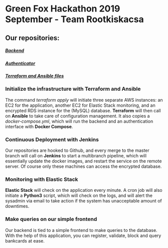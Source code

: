 # Green Fox Hackathon 2019 September - Team Rootkiskacsa

## Our repositories:
##### [Backend](https://github.com/malachitedevops/hackaton_rootkiskacsa_backend)
##### [Authenticator](https://github.com/malachitedevops/hackathon_rootkiskacsa_auth)
##### [Terraform and Ansible files](https://github.com/malachitedevops/hackathon_rootkiskacsa_ansible-terraform)

### Initialize the infrastructure with Terraform and Ansible
The command *terraform apply* will initiate three separate AWS instances: an EC2 for the application, another EC2 for Elastic Stack monitoring, and an encrypted RDS instance for the (MySQL) database.
**Terraform** will then call on **Ansible** to take care of configuration management. It also copies a *docker-compose.yml*, which will run the backend and an authentication interface with **Docker Compose**.

### Continuous Deployment with Jenkins
Our repositories are hooked to Github, and every merge to the master branch will call on **Jenkins** to start a multibranch pipeline, which will essentially update the docker images, and restart the service on the remote server. Of course only these machines can access the encrypted database.

### Monitoring with Elastic Stack
**Elastic Stack** will check on the application every minute. A cron job will also initiate a **Python3** script, which will check on the logs, and will alert the sysadmin via email to take action if the system has unacceptable amount of downtimes.

### Make queries on our simple frontend
Our backend is tied to a simple frontend to make queries to the database. With the help of this application, you can register, validate, block and query bankcards at ease.

